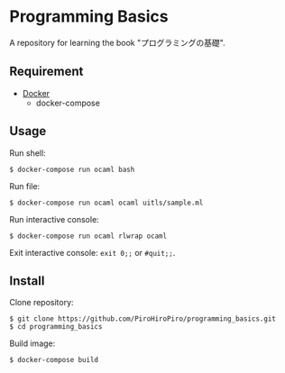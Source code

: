 # Programming Basics

A repository for learning the book "プログラミングの基礎".

## Requirement

- [Docker](https://www.docker.com/)
  - docker-compose

## Usage

Run shell:

```console
$ docker-compose run ocaml bash
```

Run file:

```console
$ docker-compose run ocaml ocaml uitls/sample.ml
```

Run interactive console:

```console
$ docker-compose run ocaml rlwrap ocaml
```

Exit interactive console: `exit 0;;` or `#quit;;`.

## Install

Clone repository:

```console
$ git clone https://github.com/PiroHiroPiro/programming_basics.git
$ cd programming_basics
```

Build image:

```console
$ docker-compose build
```

